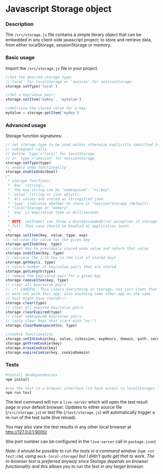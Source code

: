 # Javascript Storage object

### Description

The `/src/storage.js` file contains a simple library object that can be embedded in any client-side javascript project; to store and retrieve data, from either localStorage, sessionStorage or memory.


### Basic usage

Import the `/src/storage.js` file in your project.

```javascript
//Set the desired storage type:
//'local' for localStorage or 'session' for sessionStorage:
storage.setType('local')

//Set a key/value pair:
storage.setItem('myKey', 'myValue')

//Retrieve the stored value for a key:
myValue = storage.getItem('myKey')
```

### Advanced usage

Storage function signatures:
```javascript
// set storage type to be used unless otherwise explicitly specified in
// subsequent calls.
// Define `type`="local" for localStorage
// or `type`="session" for sessionStorage
storage.setType(type)
// enable undo functionality
storage.enableUndo(bool)
/*
 * storage functions:
 * `key` (string),
 *  The key string can be 'namespaced': "ns:key".
 * `value` (string or json object).
 *  All values are stored as stringified json.
 * `type` indicates whether to store in "session"Storage (default),
 * "local"Storage or "memory".
 * `exp` is expiration time in milliseconds
 *
 * NOTE: setItem() can throw a QuotaExceededError exception if storage is
 * full. That case should be handled at application level.
 */
storage.setItem(key, value, type, exp)
// retrieve the value for the given key
storage.getItem(key, type)
// reset key to previously stored undo value and return that value
storage.undoItem(key, type)
// retrieve the i-th key in the list of stored keys
storage.getKey(i, type)
// return number of key/value pairs that are stored
storage.getLength(type)
// remove the key/value pair for a given key
storage.removeItem(key, type)
// clear all key/value pairs
// !!! CAREFUL: This clears everything in storage, not just items that
// were set with this app, also anything some other app on the same
// host might have stored!!!
storage.clear(type)
// clear all expired key/value pairs
storage.clearExpired(type)
// clear namespaced key/value pairs
// (only clear keys that start with "ns-")
storage.clearNamespaced(ns, type)

//cookie functionality
storage.setInCookie(key, value, isSession, expHours, domain, path, secure)
storage.getFromCookie(key)
storage.eraseCookie(key)
storage.expireCookie(key, cookieDomain)
```


### Tests

```bash
#install devDependencies
npm install

#run the test in a browser interface (to have access to localStorage)
npm run test
```

The test command will run a `live-server` which will open the test result page in your default browser. Updates to either source file (`/src/storage.js`) or test file (`/test/storage.js`) will automatically trigger a re-run of the test suite (live reload).

You may also view the test results in any other local browser at http://127.0.0.1:9000/

(the port number can be configured in the `live-server` call in `package.json`)


*Note: it should be possible to run the tests in a command window (`npm run test:cmd`, using `mock-local-storage`) but I didn't quite get that to work.
The in-browser test is preferred anyway since Storage depends on browser functionality and this allows you to run the test in any target browser.*
